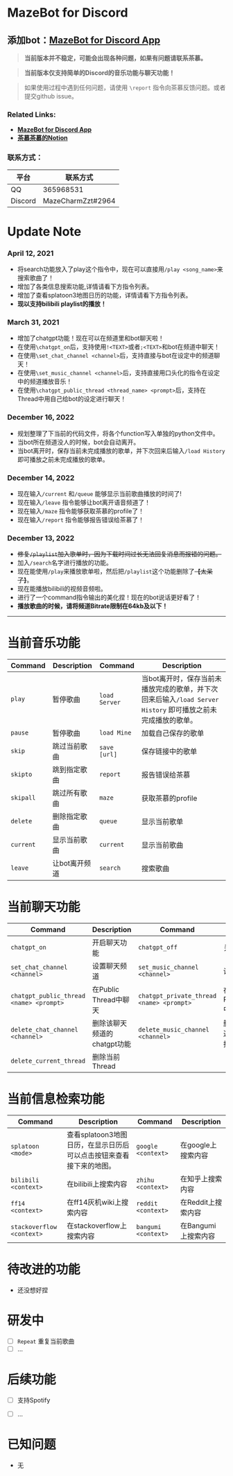 # MazeBot for Discord

**添加bot：[MazeBot for Discord App](https://discord.com/oauth2/authorize?client_id=1051385856134488124&permissions=1643315723888&scope=applications.commands%20bot)**
---

> **当前版本并不稳定，可能会出现各种问题，如果有问题请联系茶慕。**

> **当前版本仅支持简单的Discord的音乐功能与聊天功能！**

> 如果使用过程中遇到任何问题，请使用 `\report` 指令向茶慕反馈问题。或者提交github issue。

### Related Links:
- **[MazeBot for Discord App](https://discord.com/api/oauth2/authorize?client_id=1051385856134488124&permissions=1643315723888&scope=applications.commands%20bot)**
- **[茶慕茶慕的Notion](https://www.notion.so/Notion-14b0d5588f804acbb39ce58bc37e978e)** 

### 联系方式：
|**平台**|**联系方式**|
|---|---|
|QQ|365968531|
|Discord|MazeCharmZzt#2964|

# Update Note
### April 12, 2021
- 将search功能放入了play这个指令中，现在可以直接用`/play <song_name>`来搜索歌曲了！
- 增加了各类信息搜索功能,详情请看下方指令列表。
- 增加了查看splatoon3地图日历的功能，详情请看下方指令列表。
- **现以支持bilibili playlist的播放！**

### March 31, 2021
- 增加了chatgpt功能！现在可以在频道里和bot聊天啦！
- 在使用`\chatgpt_on`后，支持使用`!<TEXT>`或者`;<TEXT>`和bot在频道中聊天！
- 在使用`\set_chat_channel <channel>`后，支持直接与bot在设定中的频道聊天！
- 在使用`\set_music_channel <channel>`后，支持直接用口头化的指令在设定中的频道播放音乐！
- 在使用`\chatgpt_public_thread <thread_name> <prompt>`后，支持在Thread中用自己给bot的设定进行聊天！

### December 16, 2022

- 规划整理了下当前的代码文件，将各个function写入单独的python文件中。
- 当bot所在频道没人的时候，bot会自动离开。
- 当bot离开时，保存当前未完成播放的歌单，并下次回来后输入`/load History` 即可播放之前未完成播放的歌单。

### December 14, 2022

- 现在输入`/current` 和`/queue` 能够显示当前歌曲播放的时间了!
- 现在输入`/leave` 指令能够让bot离开语音频道了！
- 现在输入`/maze` 指令能够获取茶慕的profile了！
- 现在输入`/report` 指令能够报告错误给茶慕了！

### December 13, 2022

- ~~修复`/playlist`加入歌单时，因为下载时间过长无法回复消息而报错的问题。~~
- 加入`/search`名字进行播放的功能。
- 现在能使用`/play`来播放歌单啦，然后把`/playlist`这个功能删除了~~【太呆了】~~。
- 现在能播放bilibili的视频音频啦。
- 进行了一个command指令输出的美化捏！现在的bot说话更好看了！
- **播放歌曲的时候，请将频道Bitrate限制在64kb及以下！**

---

# 当前音乐功能

| Command   | Description  |  Command   | Description  |
| -------   | -----------  | -------   | -----------  |
| `play`    | 暂停歌曲      |  `load Server` | 当bot离开时，保存当前未播放完成的歌单，并下次回来后输入`/load Server History` 即可播放之前未完成播放的歌单。 |
| `pause`   | 暂停歌曲      |   `load Mine` | 加载自己保存的歌单 |
| `skip`    | 跳过当前歌曲  |   `save [url]` | 保存链接中的歌单 |
| `skipto`  | 跳到指定歌曲  |   `report` | 报告错误给茶慕 |
| `skipall` | 跳过所有歌曲  |   `maze` | 获取茶慕的profile |
| `delete`  | 删除指定歌曲  |   `queue` | 显示当前歌单 |
| `current` | 显示当前歌曲  |   `current` | 显示当前歌曲 |
| `leave`   | 让bot离开频道 |   `search` | 搜索歌曲 |

# 当前聊天功能

| Command   | Description  |  Command   | Description  |
| -------   | -----------  | -------   | -----------  |
| `chatgpt_on`    | 开启聊天功能      |  `chatgpt_off` | 关闭聊天功能 |
| `set_chat_channel <channel>`   | 设置聊天频道      |   `set_music_channel <channel>` | 设置音乐频道 |
| `chatgpt_public_thread <name> <prompt>`    | 在Public Thread中聊天  |   `chatgpt_private_thread <name> <prompt>` | 在PrivateThread中聊天 |
| `delete_chat_channel <channel>`  | 删除该聊天频道的chatgpt功能  |   `delete_music_channel <channel>` | 删除该聊天频道的音乐口语指令功能 |
| `delete_current_thread`  | 删除当前Thread  | 

# 当前信息检索功能
| Command   | Description  |  Command   | Description  |
| -------   | -----------  | -------   | -----------  |
| `splatoon <mode>` | 查看splatoon3地图日历，在显示日历后可以点击按钮来查看接下来的地图。| `google <context>` | 在google上搜索内容 |
| `bilibili <context>` | 在bilibili上搜索内容 | `zhihu <context>` | 在知乎上搜索内容 |
| `ff14 <context>` | 在ff14灰机wiki上搜索内容 | `reddit <context>` | 在Reddit上搜索内容 |
| `stackoverflow <context>` | 在stackoverflow上搜索内容 | `bangumi <context>` | 在Bangumi上搜索内容 |
# 待改进的功能


- 还没想好捏


# 研发中


- [ ]  `Repeat` 重复当前歌曲
- [ ]  …

# 后续功能

- [ ]  支持Spotify
- [ ]  …


# 已知问题


- 无
